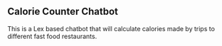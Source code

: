 Calorie Counter Chatbot
-----------------------

This is a Lex based chatbot that will calculate calories made by trips to different fast food restaurants.
